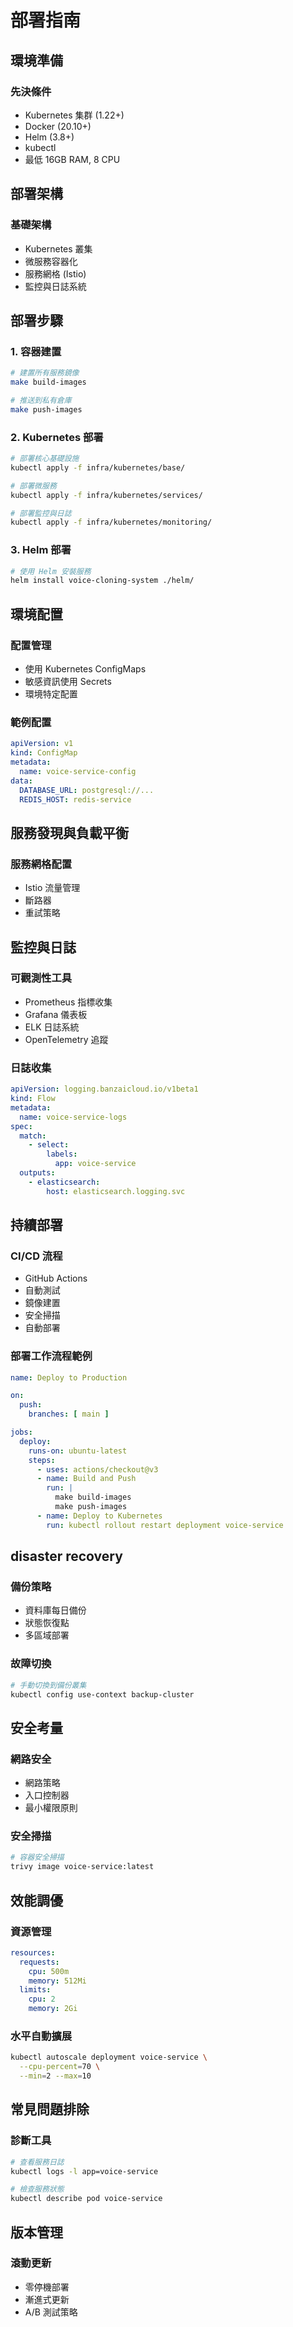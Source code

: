 # 部署指南

## 環境準備

### 先決條件
- Kubernetes 集群 (1.22+)
- Docker (20.10+)
- Helm (3.8+)
- kubectl
- 最低 16GB RAM, 8 CPU

## 部署架構

### 基礎架構
- Kubernetes 叢集
- 微服務容器化
- 服務網格 (Istio)
- 監控與日誌系統

## 部署步驟

### 1. 容器建置
```bash
# 建置所有服務鏡像
make build-images

# 推送到私有倉庫
make push-images
```

### 2. Kubernetes 部署
```bash
# 部署核心基礎設施
kubectl apply -f infra/kubernetes/base/

# 部署微服務
kubectl apply -f infra/kubernetes/services/

# 部署監控與日誌
kubectl apply -f infra/kubernetes/monitoring/
```

### 3. Helm 部署
```bash
# 使用 Helm 安裝服務
helm install voice-cloning-system ./helm/
```

## 環境配置

### 配置管理
- 使用 Kubernetes ConfigMaps
- 敏感資訊使用 Secrets
- 環境特定配置

### 範例配置
```yaml
apiVersion: v1
kind: ConfigMap
metadata:
  name: voice-service-config
data:
  DATABASE_URL: postgresql://...
  REDIS_HOST: redis-service
```

## 服務發現與負載平衡

### 服務網格配置
- Istio 流量管理
- 斷路器
- 重試策略

## 監控與日誌

### 可觀測性工具
- Prometheus 指標收集
- Grafana 儀表板
- ELK 日誌系統
- OpenTelemetry 追蹤

### 日誌收集
```yaml
apiVersion: logging.banzaicloud.io/v1beta1
kind: Flow
metadata:
  name: voice-service-logs
spec:
  match:
    - select:
        labels:
          app: voice-service
  outputs:
    - elasticsearch:
        host: elasticsearch.logging.svc
```

## 持續部署

### CI/CD 流程
- GitHub Actions
- 自動測試
- 鏡像建置
- 安全掃描
- 自動部署

### 部署工作流程範例
```yaml
name: Deploy to Production

on:
  push:
    branches: [ main ]

jobs:
  deploy:
    runs-on: ubuntu-latest
    steps:
      - uses: actions/checkout@v3
      - name: Build and Push
        run: |
          make build-images
          make push-images
      - name: Deploy to Kubernetes
        run: kubectl rollout restart deployment voice-service
```

## disaster recovery

### 備份策略
- 資料庫每日備份
- 狀態恢復點
- 多區域部署

### 故障切換
```bash
# 手動切換到備份叢集
kubectl config use-context backup-cluster
```

## 安全考量

### 網路安全
- 網路策略
- 入口控制器
- 最小權限原則

### 安全掃描
```bash
# 容器安全掃描
trivy image voice-service:latest
```

## 效能調優

### 資源管理
```yaml
resources:
  requests:
    cpu: 500m
    memory: 512Mi
  limits:
    cpu: 2
    memory: 2Gi
```

### 水平自動擴展
```bash
kubectl autoscale deployment voice-service \
  --cpu-percent=70 \
  --min=2 --max=10
```

## 常見問題排除

### 診斷工具
```bash
# 查看服務日誌
kubectl logs -l app=voice-service

# 檢查服務狀態
kubectl describe pod voice-service
```

## 版本管理

### 滾動更新
- 零停機部署
- 漸進式更新
- A/B 測試策略